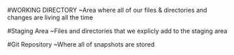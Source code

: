 #WORKING DIRECTORY
~Area where all of our files & directories and changes are living all the time

#Staging Area
~Files and directories that we explicly add to the staging area

#Git Repository
~Where all of snapshots are stored


